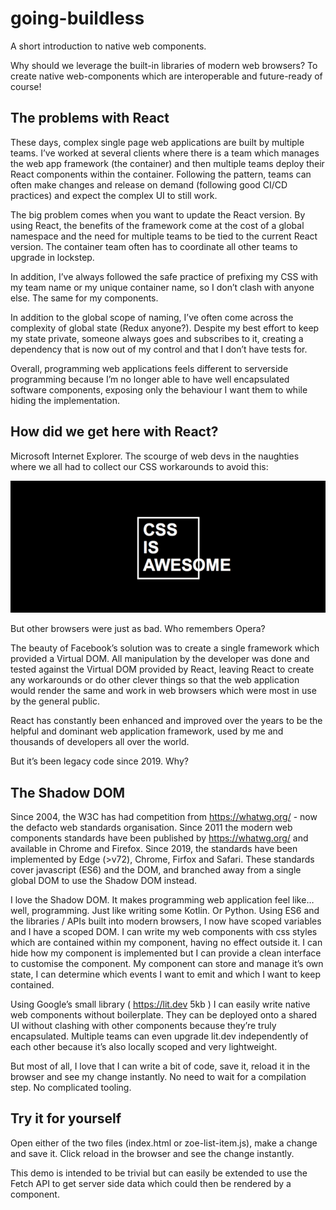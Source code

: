 # going-buildless
A short introduction to native web components.

Why should we leverage the built-in libraries of modern web browsers? To create native web-components which are interoperable and future-ready of course!

## The problems with React

These days, complex single page web applications are built by multiple teams.  I’ve worked at several clients where there is a team which manages the web app framework (the container) and then multiple teams deploy their React components within the container.  Following the pattern, teams can often make changes and release on demand (following good CI/CD practices) and expect the complex UI to still work.

The big problem comes when you want to update the React version.  By using React, the benefits of the framework come at the cost of a global namespace and the need for multiple teams to be tied to the current React version.  The container team often has to coordinate all other teams to upgrade in lockstep.

In addition, I’ve always followed the safe practice of prefixing my CSS with my team name or my unique container name, so I don’t clash with anyone else.  The same for my components.

In addition to the global scope of naming, I’ve often come across the complexity of global state (Redux anyone?).  Despite my best effort to keep my state private, someone always goes and subscribes to it, creating a dependency that is now out of my control and that I don’t have tests for.

Overall, programming web applications feels different to serverside programming because I’m no longer able to have well encapsulated software components, exposing only the behaviour I want them to while hiding the implementation.

## How did we get here with React?

Microsoft Internet Explorer.  The scourge of web devs in the naughties where we all had to collect our CSS workarounds to avoid this:

[<img src="css-is-awesome.png">](https://github.com/cpbirch/going-buildless)

But other browsers were just as bad.  Who remembers Opera?

The beauty of Facebook’s solution was to create a single framework which provided a Virtual DOM.  All manipulation by the developer was done and tested against the Virtual DOM provided by React, leaving React to create any workarounds or do other clever things so that the web application would render the same and work in web browsers which were most in use by the general public.

React has constantly been enhanced and improved over the years to be the helpful and dominant web application framework, used by me and thousands of developers all over the world.

But it’s been legacy code since 2019.  Why?

## The Shadow DOM

Since 2004, the W3C has had competition from https://whatwg.org/ - now the defacto web standards organisation.  Since 2011 the modern web components standards have been published by https://whatwg.org/ and available in Chrome and Firefox.  Since 2019, the standards have been implemented by Edge (>v72), Chrome, Firfox and Safari.  These standards cover javascript (ES6) and the DOM, and branched away from a single global DOM to use the Shadow DOM instead.

I love the Shadow DOM.  It makes programming web application feel like… well, programming.  Just like writing some Kotlin.  Or Python.  Using ES6 and the libraries / APIs built into modern browsers, I now have scoped variables and I have a scoped DOM.  I can write my web components with css styles which are contained within my component, having no effect outside it.  I can hide how my component is implemented but I can provide a clean interface to customise the component.  My component can store and manage it’s own state, I can determine which events I want to emit and which I want to keep contained.

Using Google’s small library ( https://lit.dev 5kb ) I can easily write native web components without boilerplate.  They can be deployed onto a shared UI without clashing with other components because they’re truly encapsulated.  Multiple teams can even upgrade lit.dev independently of each other because it’s also locally scoped and very lightweight.

But most of all, I love that I can write a bit of code, save it, reload it in the browser and see my change instantly.  No need to wait for a compilation step.  No complicated tooling.

## Try it for yourself

Open either of the two files (index.html or  zoe-list-item.js), make a change and save it.  Click reload in the browser and see the change instantly.

This demo is intended to be trivial but can easily be extended to use the Fetch API to get server side data which could then be rendered by a component.

